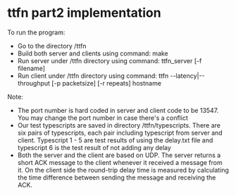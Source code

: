 # ttfn part2 implementation

To run the program:
- Go to the directory /ttfn
- Build both server and clients using command: make
- Run server under /ttfn directory using command: ttfn_server [-f filename]
- Run client under /ttfn directory using command: ttfn --latency|--throughput [-p packetsize] [-r repeats] hostname

Note:
- The port number is hard coded in server and client code to be 13547. You may change the port number in case there's a conflict
- Our test typescripts are saved in directory /ttfn/typescripts. There are six pairs of typescripts, each pair including typescript from server and client. Typescript 1 - 5 are test results of using the delay.txt file and typescript 6 is the test result of not adding any delay
- Both the server and the client are based on UDP. The server returns a short ACK message to the client whenever it received a message from it. On the client side the round-trip delay time is measured by calculating the time difference between sending the message and receiving the ACK.
